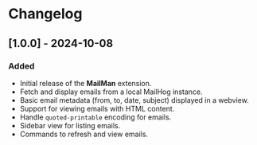 # Changelog

## [1.0.0] - 2024-10-08

### Added
- Initial release of the **MailMan** extension.
- Fetch and display emails from a local MailHog instance.
- Basic email metadata (from, to, date, subject) displayed in a webview.
- Support for viewing emails with HTML content.
- Handle `quoted-printable` encoding for emails.
- Sidebar view for listing emails.
- Commands to refresh and view emails.

